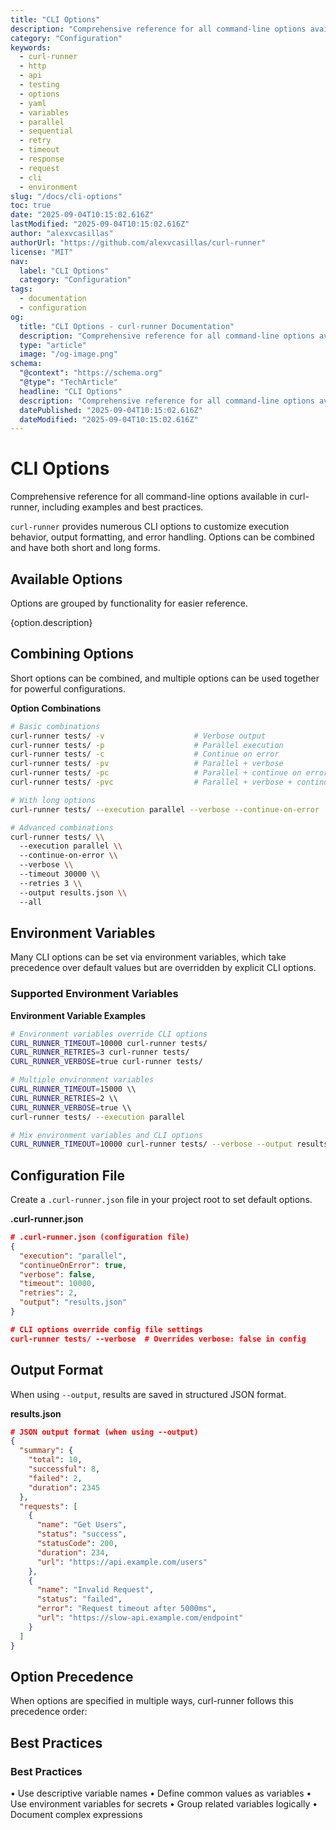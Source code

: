 ```yaml
---
title: "CLI Options"
description: "Comprehensive reference for all command-line options available in curl-runner, including examples and best practices."
category: "Configuration"
keywords:
  - curl-runner
  - http
  - api
  - testing
  - options
  - yaml
  - variables
  - parallel
  - sequential
  - retry
  - timeout
  - response
  - request
  - cli
  - environment
slug: "/docs/cli-options"
toc: true
date: "2025-09-04T10:15:02.616Z"
lastModified: "2025-09-04T10:15:02.616Z"
author: "alexvcasillas"
authorUrl: "https://github.com/alexvcasillas/curl-runner"
license: "MIT"
nav:
  label: "CLI Options"
  category: "Configuration"
tags:
  - documentation
  - configuration
og:
  title: "CLI Options - curl-runner Documentation"
  description: "Comprehensive reference for all command-line options available in curl-runner, including examples and best practices."
  type: "article"
  image: "/og-image.png"
schema:
  "@context": "https://schema.org"
  "@type": "TechArticle"
  headline: "CLI Options"
  description: "Comprehensive reference for all command-line options available in curl-runner, including examples and best practices."
  datePublished: "2025-09-04T10:15:02.616Z"
  dateModified: "2025-09-04T10:15:02.616Z"
---
```


# CLI Options

Comprehensive reference for all command-line options available in curl-runner, including examples and best practices.

`curl-runner` provides numerous CLI options to customize execution behavior, output formatting, and error handling. Options can be combined and have both short and long forms.

## Available Options

Options are grouped by functionality for easier reference.

{option.description}

## Combining Options

Short options can be combined, and multiple options can be used together for powerful configurations.

**Option Combinations**

```bash
# Basic combinations
curl-runner tests/ -v                    # Verbose output
curl-runner tests/ -p                    # Parallel execution
curl-runner tests/ -c                    # Continue on error
curl-runner tests/ -pv                   # Parallel + verbose
curl-runner tests/ -pc                   # Parallel + continue on error
curl-runner tests/ -pvc                  # Parallel + verbose + continue on error

# With long options
curl-runner tests/ --execution parallel --verbose --continue-on-error

# Advanced combinations
curl-runner tests/ \\
  --execution parallel \\
  --continue-on-error \\
  --verbose \\
  --timeout 30000 \\
  --retries 3 \\
  --output results.json \\
  --all
```

## Environment Variables

Many CLI options can be set via environment variables, which take precedence over default values but are overridden by explicit CLI options.

### Supported Environment Variables

**Environment Variable Examples**

```bash
# Environment variables override CLI options
CURL_RUNNER_TIMEOUT=10000 curl-runner tests/
CURL_RUNNER_RETRIES=3 curl-runner tests/
CURL_RUNNER_VERBOSE=true curl-runner tests/

# Multiple environment variables
CURL_RUNNER_TIMEOUT=15000 \\
CURL_RUNNER_RETRIES=2 \\
CURL_RUNNER_VERBOSE=true \\
curl-runner tests/ --execution parallel

# Mix environment variables and CLI options
CURL_RUNNER_TIMEOUT=10000 curl-runner tests/ --verbose --output results.json
```

## Configuration File

Create a `.curl-runner.json` file in your project root to set default options.

**.curl-runner.json**

```json
# .curl-runner.json (configuration file)
{
  "execution": "parallel",
  "continueOnError": true,
  "verbose": false,
  "timeout": 10000,
  "retries": 2,
  "output": "results.json"
}

# CLI options override config file settings
curl-runner tests/ --verbose  # Overrides verbose: false in config
```

## Output Format

When using `--output`, results are saved in structured JSON format.

**results.json**

```json
# JSON output format (when using --output)
{
  "summary": {
    "total": 10,
    "successful": 8,
    "failed": 2,
    "duration": 2345
  },
  "requests": [
    {
      "name": "Get Users",
      "status": "success",
      "statusCode": 200,
      "duration": 234,
      "url": "https://api.example.com/users"
    },
    {
      "name": "Invalid Request", 
      "status": "failed",
      "error": "Request timeout after 5000ms",
      "url": "https://slow-api.example.com/endpoint"
    }
  ]
}
```

## Option Precedence

When options are specified in multiple ways, curl-runner follows this precedence order:

## Best Practices

### Best Practices

• Use descriptive variable names
• Define common values as variables
• Use environment variables for secrets
• Group related variables logically
• Document complex expressions
